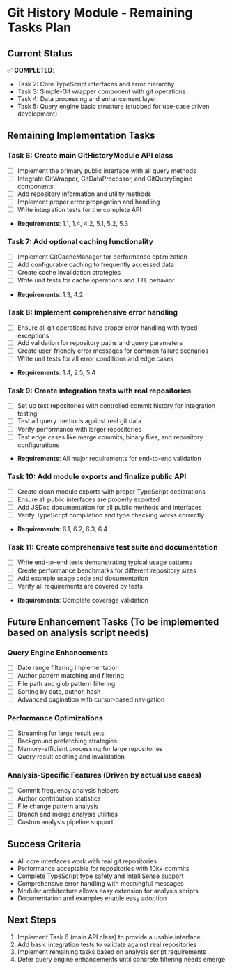 # Git History Module - Remaining Tasks Plan

## Current Status
✅ **COMPLETED**:
- Task 2: Core TypeScript interfaces and error hierarchy
- Task 3: Simple-Git wrapper component with git operations  
- Task 4: Data processing and enhancement layer
- Task 5: Query engine basic structure (stubbed for use-case driven development)

## Remaining Implementation Tasks

### Task 6: Create main GitHistoryModule API class
- [ ] Implement the primary public interface with all query methods
- [ ] Integrate GitWrapper, GitDataProcessor, and GitQueryEngine components
- [ ] Add repository information and utility methods
- [ ] Implement proper error propagation and handling
- [ ] Write integration tests for the complete API
- **Requirements**: 1.1, 1.4, 4.2, 5.1, 5.2, 5.3

### Task 7: Add optional caching functionality
- [ ] Implement GitCacheManager for performance optimization
- [ ] Add configurable caching to frequently accessed data
- [ ] Create cache invalidation strategies
- [ ] Write unit tests for cache operations and TTL behavior
- **Requirements**: 1.3, 4.2

### Task 8: Implement comprehensive error handling
- [ ] Ensure all git operations have proper error handling with typed exceptions
- [ ] Add validation for repository paths and query parameters
- [ ] Create user-friendly error messages for common failure scenarios
- [ ] Write unit tests for all error conditions and edge cases
- **Requirements**: 1.4, 2.5, 5.4

### Task 9: Create integration tests with real repositories
- [ ] Set up test repositories with controlled commit history for integration testing
- [ ] Test all query methods against real git data
- [ ] Verify performance with larger repositories
- [ ] Test edge cases like merge commits, binary files, and repository configurations
- **Requirements**: All major requirements for end-to-end validation

### Task 10: Add module exports and finalize public API
- [ ] Create clean module exports with proper TypeScript declarations
- [ ] Ensure all public interfaces are properly exported
- [ ] Add JSDoc documentation for all public methods and interfaces
- [ ] Verify TypeScript compilation and type checking works correctly
- **Requirements**: 6.1, 6.2, 6.3, 6.4

### Task 11: Create comprehensive test suite and documentation
- [ ] Write end-to-end tests demonstrating typical usage patterns
- [ ] Create performance benchmarks for different repository sizes
- [ ] Add example usage code and documentation
- [ ] Verify all requirements are covered by tests
- **Requirements**: Complete coverage validation

## Future Enhancement Tasks (To be implemented based on analysis script needs)

### Query Engine Enhancements
- [ ] Date range filtering implementation
- [ ] Author pattern matching and filtering
- [ ] File path and glob pattern filtering
- [ ] Sorting by date, author, hash
- [ ] Advanced pagination with cursor-based navigation

### Performance Optimizations
- [ ] Streaming for large result sets
- [ ] Background prefetching strategies
- [ ] Memory-efficient processing for large repositories
- [ ] Query result caching and invalidation

### Analysis-Specific Features (Driven by actual use cases)
- [ ] Commit frequency analysis helpers
- [ ] Author contribution statistics
- [ ] File change pattern analysis
- [ ] Branch and merge analysis utilities
- [ ] Custom analysis pipeline support

## Success Criteria
- All core interfaces work with real git repositories
- Performance acceptable for repositories with 10k+ commits
- Complete TypeScript type safety and IntelliSense support
- Comprehensive error handling with meaningful messages
- Modular architecture allows easy extension for analysis scripts
- Documentation and examples enable easy adoption

## Next Steps
1. Implement Task 6 (main API class) to provide a usable interface
2. Add basic integration tests to validate against real repositories
3. Implement remaining tasks based on analysis script requirements
4. Defer query engine enhancements until concrete filtering needs emerge